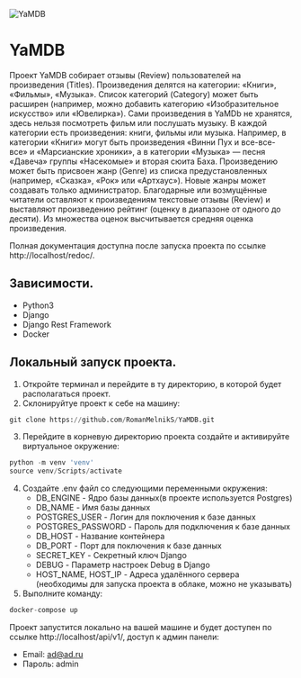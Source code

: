 ![YaMDB](https://github.com/RomanMelnikS/yamdb_final/actions/workflows/yamdb_workflow.yaml/badge.svg)
# YaMDB
Проект YaMDB собирает отзывы (Review) пользователей на произведения (Titles). Произведения делятся на категории: «Книги», «Фильмы», «Музыка». Список категорий (Category) может быть расширен (например, можно добавить категорию «Изобразительное искусство» или «Ювелирка»).
Сами произведения в YaMDb не хранятся, здесь нельзя посмотреть фильм или послушать музыку.
В каждой категории есть произведения: книги, фильмы или музыка. Например, в категории «Книги» могут быть произведения «Винни Пух и все-все-все» и «Марсианские хроники», а в категории «Музыка» — песня «Давеча» группы «Насекомые» и вторая сюита Баха. Произведению может быть присвоен жанр (Genre) из списка предустановленных (например, «Сказка», «Рок» или «Артхаус»). Новые жанры может создавать только администратор.
Благодарные или возмущённые читатели оставляют к произведениям текстовые отзывы (Review) и выставляют произведению рейтинг (оценку в диапазоне от одного до десяти). Из множества оценок высчитывается средняя оценка произведения.

Полная документация доступна после запуска проекта по ссылке http://localhost/redoc/.

## Зависимости.
- Python3
- Django
- Django Rest Framework
- Docker

## Локальный запуск проекта.
1. Откройте терминал и перейдите в ту директорию, в которой будет располагаться проект.
2. Склонируйтуе проект к себе на машину:
```python 
git clone https://github.com/RomanMelnikS/YaMDB.git
```
3. Перейдите в корневую директорию проекта создайте и активируйте виртуальное окружение:
```python
python -m venv 'venv'
source venv/Scripts/activate
```
4. Создайте .env файл со следующими переменными окружения:
    - DB_ENGINE - Ядро базы данных(в проекте используется Postgres)
    - DB_NAME - Имя базы данных
    - POSTGRES_USER - Логин для поключения к базе данных
    - POSTGRES_PASSWORD - Пароль для подключения к базе данных
    - DB_HOST - Название контейнера
    - DB_PORT - Порт для поключения к базе данных
    - SECRET_KEY - Секретный ключ Django
    - DEBUG - Параметр настроек Debug в Django
    - HOST_NAME, HOST_IP - Адреса удалённого сервера (необходимы для запуска проекта в облаке, можно не указывать)
5. Выполните команду:
```python
docker-compose up
```
Проект запустится локально на вашей машине и будет доступен по ссылке http://localhost/api/v1/, доступ к админ панели:
- Email: ad@ad.ru
- Пароль: admin
